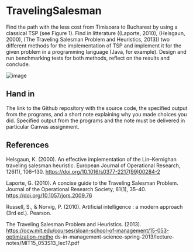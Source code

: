 # TravelingSalesman

Find the path with the less cost from Timisoara to Bucharest by using a classical
TSP (see Figure 1).
Find in litterature ((Laporte, 2010), (Helsgaun, 2000), (The Traveling Salesman
Problem and Heuristics, 2013)) two different methods for the implementation of TSP
and implement it for the given problem in a programming language (Java, for
example).
Design and run benchmarking tests for both methods, reflect on the results and
conclude.

![image](https://user-images.githubusercontent.com/79321698/164453892-78896809-ee60-4bf5-9fa5-bb474659524d.png)

## Hand in
The link to the Github repository with the source code, the specified output from the
programs, and a short note explaining why you made choices you did.
Specified output from the programs and the note must be delivered in particular
Canvas assignment.

## References
Helsgaun, K. (2000). An effective implementation of the Lin–Kernighan traveling
salesman heuristic. European Journal of Operational Research, 126(1), 106–130.
https://doi.org/10.1016/s0377-2217(99)00284-2

Laporte, G. (2010). A concise guide to the Traveling Salesman Problem. Journal of
the Operational Research Society, 61(1), 35–40. https://doi.org/10.1057/jors.2009.76

Russell, S., & Norvig, P. (2010). Artificial intelligence : a modern approach (3rd ed.).
Pearson.

The Traveling Salesman Problem and Heuristics. (2013).
https://ocw.mit.edu/courses/sloan-school-of-management/15-053-optimization-metho
ds-in-management-science-spring-2013/lecture-notes/MIT15_053S13_lec17.pdf
